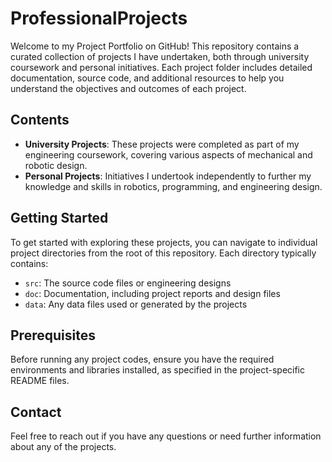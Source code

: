 # ProfessionalProjects

Welcome to my Project Portfolio on GitHub! This repository contains a curated collection of projects I have undertaken, both through university coursework and personal initiatives. Each project folder includes detailed documentation, source code, and additional resources to help you understand the objectives and outcomes of each project.

## Contents

- **University Projects**: These projects were completed as part of my engineering coursework, covering various aspects of mechanical and robotic design.
- **Personal Projects**: Initiatives I undertook independently to further my knowledge and skills in robotics, programming, and engineering design.

## Getting Started

To get started with exploring these projects, you can navigate to individual project directories from the root of this repository. Each directory typically contains:
- `src`: The source code files or engineering designs
- `doc`: Documentation, including project reports and design files
- `data`: Any data files used or generated by the projects

## Prerequisites

Before running any project codes, ensure you have the required environments and libraries installed, as specified in the project-specific README files.

## Contact

Feel free to reach out if you have any questions or need further information about any of the projects.

